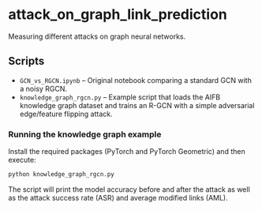 # attack_on_graph_link_prediction

Measuring different attacks on graph neural networks.

## Scripts

- `GCN_vs_RGCN.ipynb` – Original notebook comparing a standard GCN with a noisy RGCN.
- `knowledge_graph_rgcn.py` – Example script that loads the AIFB knowledge graph dataset and trains an R-GCN with a simple adversarial edge/feature flipping attack.

### Running the knowledge graph example

Install the required packages (PyTorch and PyTorch Geometric) and then execute:

```bash
python knowledge_graph_rgcn.py
```

The script will print the model accuracy before and after the attack as well as the attack success rate (ASR) and average modified links (AML).
